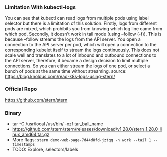 ### Limitation With kubectl-logs
You can see that kubectl can read logs from multiple pods using label selector but there is a limitation of this solution. Firstly, logs from different pods are mixed, which prohibits you from knowing which log line came from which pod. Secondly, it doesn’t work in tail mode (using –follow (-f)). This is because –follow streams the logs from the API server. You open a connection to the API server per pod, which will open a connection to the corresponding kubelet itself to stream the logs continuously. This does not scale well and translates to a lot of inbound and outbound connections to the API server, therefore, it became a design decision to limit multiple connections. So you can either stream the logs of one pod, or select a bunch of pods at the same time without streaming.
source: https://blog.knoldus.com/read-k8s-logs-using-stern/

### Official Repo
https://github.com/stern/stern

### Binary
-  tar -C /usr/local /usr/bin/ -xzf tar_ball_name
-  https://github.com/stern/stern/releases/download/v1.28.0/stern_1.28.0_linux_amd64.tar.gz
-  More flags: `stern demo-web-page-7d44d8fd-jztqq -n work --tail 1 --timestamps`
-  TODO: Explore, selectors/labels

